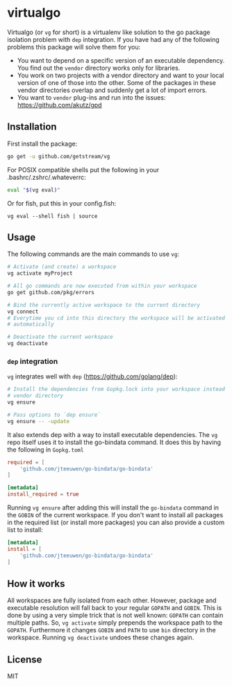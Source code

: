 # virtualgo
Virtualgo (or `vg` for short) is a virtualenv like solution to the go package isolation
problem with `dep` integration. If you have had any of the following problems
this package will solve them for you:

- You want to depend on a specific version of an executable dependency. You find
  out the `vendor` directory works only for libraries.
- You work on two projects with a vendor directory and want to your local
  version of one of those into the other. Some of the packages in these vendor
  directories overlap and suddenly get a lot of import errors.
- You want to `vendor` plug-ins and run into the issues: https://github.com/akutz/gpd

## Installation

First install the package:

```bash
go get -u github.com/getstream/vg
```

For POSIX compatible shells put the following in your .bashrc/.zshrc/.whateverrc:

```bash
eval "$(vg eval)"
```

Or for fish, put this in your config.fish:

```fish
vg eval --shell fish | source
```

## Usage

The following commands are the main commands to use `vg`:

```bash
# Activate (and create) a workspace
vg activate myProject

# All go commands are now executed from within your workspace
go get github.com/pkg/errors

# Bind the currently active workspace to the current directory
vg connect
# Everytime you cd into this directory the workspace will be activated
# automatically

# Deactivate the current workspace
vg deactivate
```



### `dep` integration

`vg` integrates well with `dep` (https://github.com/golang/dep):

```bash
# Install the dependencies from Gopkg.lock into your workspace instead of the
# vendor directory
vg ensure

# Pass options to `dep ensure`
vg ensure -- -update
```

It also extends dep with a way to install executable dependencies. The `vg` repo
itself uses it to install the go-bindata command. It does this by having the
following in `Gopkg.toml`
```toml
required = [
    'github.com/jteeuwen/go-bindata/go-bindata'
]

[metadata]
install_required = true
```

Running `vg ensure` after adding this will install the `go-bindata` command in
the `GOBIN` of the current workspace. If you don't want to install all packages
in the required list (or install more packages) you can also provide a custom
list to install:

```toml
[metadata]
install = [
    'github.com/jteeuwen/go-bindata/go-bindata'
]
```


## How it works

All workspaces are fully isolated from each other. However, package and
executable resolution will fall back to your regular `GOPATH` and `GOBIN`.
This is done by using a very simple trick that is not well known: `GOPATH` can
contain multiple paths. So, `vg activate` simply prepends the workspace path to
the `GOPATH`. Furthermore it changes `GOBIN` and `PATH` to use `bin` directory
in the workspace. Running `vg deactivate` undoes these changes again.


## License

MIT
